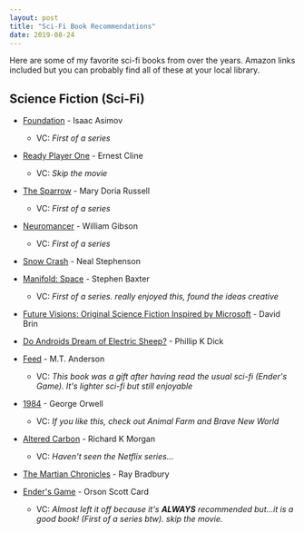 ```yaml
---
layout: post
title: "Sci-Fi Book Recommendations"
date: 2019-08-24
---
```


Here are some of my favorite sci-fi books from over the years. Amazon links included but you can probably find all of these at your local library.

## Science Fiction (Sci-Fi)

* [Foundation](https://amzn.to/30xaJpH) - Isaac Asimov
  * VC: _First of a series_

* [Ready Player One](https://amzn.to/2Zly5lT) - Ernest Cline
  * VC: _Skip the movie_

* [The Sparrow](https://amzn.to/2L30q6i) - Mary Doria Russell
  * VC: _First of a series_

* [Neuromancer](https://amzn.to/2NqUI0V) - William Gibson
  * VC: _First of a series_

* [Snow Crash](https://amzn.to/2Zq2wlI) - Neal Stephenson

* [Manifold: Space](https://amzn.to/2L9Blqx) - Stephen Baxter
  * VC: _First of a series. really enjoyed this, found the ideas creative_

* [Future Visions: Original Science Fiction Inspired by Microsoft](https://amzn.to/2NACYA2) - David Brin

* [Do Androids Dream of Electric Sheep?](https://amzn.to/2PcLkR4) - Phillip K Dick

* [Feed](https://amzn.to/2NqhplX) - M.T. Anderson
  * VC: _This book was a gift after having read the usual sci-fi (Ender's Game). It's lighter sci-fi but still enjoyable_

* [1984](https://amzn.to/2MzIsvx) - George Orwell
  * VC: _If you like this, check out Animal Farm and Brave New World_

* [Altered Carbon](https://amzn.to/33TSWes) - Richard K Morgan
  * VC: _Haven't seen the Netflix series..._

* [The Martian Chronicles](https://amzn.to/2P921Nd) - Ray Bradbury

* [Ender's Game](https://amzn.to/30ryJKV) - Orson Scott Card
  * VC: _Almost left it off because it's **ALWAYS** recommended but...it is a good book! (First of a series btw). skip the movie._





